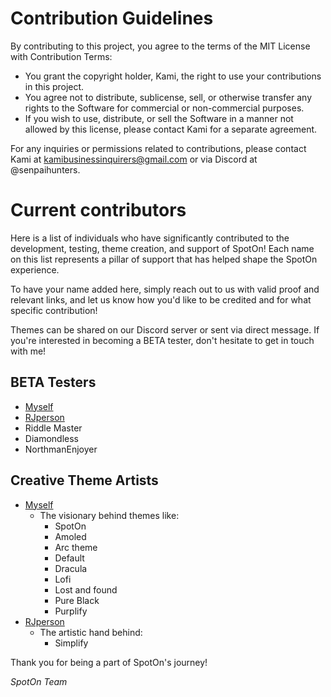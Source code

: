 # Contribution Guidelines

By contributing to this project, you agree to the terms of the MIT License with Contribution Terms:

- You grant the copyright holder, Kami, the right to use your contributions in this project.
- You agree not to distribute, sublicense, sell, or otherwise transfer any rights to the Software for commercial or non-commercial purposes.
- If you wish to use, distribute, or sell the Software in a manner not allowed by this license, please contact Kami for a separate agreement.

For any inquiries or permissions related to contributions, please contact Kami at kamibusinessinquirers@gmail.com or via Discord at @senpaihunters.


# Current contributors

Here is a list of individuals who have significantly contributed to the development, testing, theme creation, and support of SpotOn! Each name on this list represents a pillar of support that has helped shape the SpotOn experience.

To have your name added here, simply reach out to us with valid proof and relevant links, and let us know how you'd like to be credited and for what specific contribution!

Themes can be shared on our Discord server or sent via direct message. If you're interested in becoming a BETA tester, don't hesitate to get in touch with me!

## BETA Testers
- [Myself](https://github.com/SenpaiHunters)
- [RJperson](https://github.com/RJperson)
- Riddle Master
- Diamondless
- NorthmanEnjoyer

## Creative Theme Artists
- [Myself](https://github.com/SenpaiHunters)
  - The visionary behind themes like:
    - SpotOn
    - Amoled
    - Arc theme
    - Default
    - Dracula
    - Lofi
    - Lost and found
    - Pure Black
    - Purplify
- [RJperson](https://github.com/RJperson)
  - The artistic hand behind:
    - Simplify


Thank you for being a part of SpotOn's journey!

*SpotOn Team*
